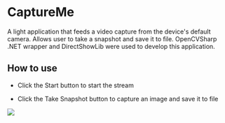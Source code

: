 # CaptureMe
A light application that feeds a video capture from the device's default camera.  Allows user to take a snapshot and save it to file.  OpenCVSharp .NET wrapper and DirectShowLib were used to develop this application.

## How to use
 * Click the Start button to start the stream
 
 * Click the Take Snapshot button to capture an image and save it to file

![](https://t3.ftcdn.net/jpg/00/98/21/32/500_F_98213202_1c7adUq7icFiyHg4ndOrQrRHyRCZ6UJy.jpg)
